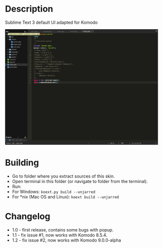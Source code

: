 Description
===================

Sublime Text 3 default UI adapted for Komodo

![Screenshot](komodosublime.png)

Building
========
* Go to folder where you extract sources of this skin.
* Open terminal in this folder (or navigate to folder from the terminal).
* Run:
* For Windows: `koext.py build --unjarred`
* For *nix (Mac OS and Linux): `koext build --unjarred`

Changelog
=========
* 1.0 - first release, contains some bugs with popup.
* 1.1 - fix issue #1, now works with Komodo 8.5.4.
* 1.2 - fix issue #2, now works with Komodo 9.0.0-alpha
